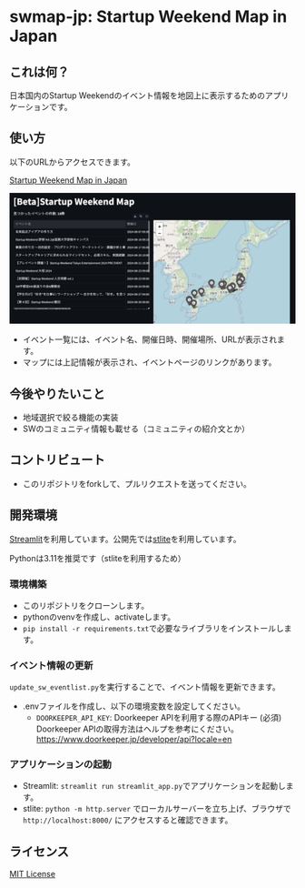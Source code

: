 # swmap-jp: Startup Weekend Map in Japan

## これは何？

日本国内のStartup Weekendのイベント情報を地図上に表示するためのアプリケーションです。

## 使い方

以下のURLからアクセスできます。

[Startup Weekend Map in Japan](https://hrsano645.github.io/swmap-jp/)

<!-- <TODO: 2024-07-30 表示されるサイトの画像を入れる> -->
![swmap-jp screenshot](./app_screenshot.png)

* イベント一覧には、イベント名、開催日時、開催場所、URLが表示されます。
* マップには上記情報が表示され、イベントページのリンクがあります。

## 今後やりたいこと

* 地域選択で絞る機能の実装
* SWのコミュニティ情報も載せる（コミュニティの紹介文とか）

## コントリビュート

* このリポジトリをforkして、プルリクエストを送ってください。

## 開発環境

[Streamlit](https://streamlit.io/)を利用しています。公開先では[stlite](https://edit.share.stlite.net)を利用しています。

Pythonは3.11を推奨です（stliteを利用するため）

### 環境構築

* このリポジトリをクローンします。
* pythonのvenvを作成し、activateします。
* `pip install -r requirements.txt`で必要なライブラリをインストールします。

### イベント情報の更新

`update_sw_eventlist.py`を実行することで、イベント情報を更新できます。

* .envファイルを作成し、以下の環境変数を設定してください。
  * `DOORKEEPER_API_KEY`: Doorkeeper APIを利用する際のAPIキー (必須)
  Doorkeeper APIの取得方法はヘルプを参考にください。<https://www.doorkeeper.jp/developer/api?locale=en>

### アプリケーションの起動

* Streamlit: `streamlit run streamlit_app.py`でアプリケーションを起動します。
* stlite: `python -m http.server` でローカルサーバーを立ち上げ、ブラウザで `http://localhost:8000/` にアクセスすると確認できます。

## ライセンス

[MIT License](./LICENSE)
